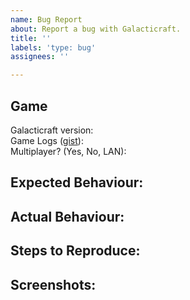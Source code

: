 ```yaml
---
name: Bug Report
about: Report a bug with Galacticraft.
title: ''
labels: 'type: bug'
assignees: ''

---
```


## Game
Galacticraft version: 
<br/>Game Logs ([gist](https://gist.github.com)):
<br/>Multiplayer? (Yes, No, LAN): 

## Expected Behaviour:

## Actual Behaviour:

## Steps to Reproduce:

## Screenshots: